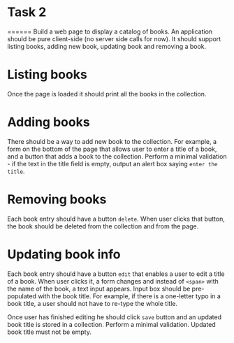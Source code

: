 Task 2
======
======
Build a web page to display a catalog of books. An application should be pure client-side (no server side calls for now). It should support listing books, adding new book, updating book and removing a book.

Listing books
=============
Once the page is loaded it should print all the books in the collection.

Adding books
============
There should be a way to add new book to the collection. For example, a form on the bottom of the page that allows user to enter a title of a book, and a button that adds a book to the collection. Perform a minimal validation - if the text in the title field is empty, output an alert box saying `enter the title`.

Removing books
==============
Each book entry should have a button `delete`. When user clicks that button, the book should be deleted from the collection and from the page.

Updating book info
==================
Each book entry should have a button `edit` that enables a user to edit a title of a book. When user clicks it, a form changes and instead of `<span>` with the name of the book, a text input appears. Input box should be pre-populated with the book title. For example, if there is a one-letter typo in a book title, a user should not have to re-type the whole title.

Once user has finished editing he should click `save` button and an updated book title is stored in a collection. Perform a minimal validation. Updated book title must not be empty.

